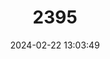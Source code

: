 ---
title: "2395"
category: "Auliscomys boliviensis"
draft: false
date: 2024-02-22 13:03:49
languages:
  English: ["Bolivian Pericote", "Bolivian Big-eared Mouse"]
  German: ["Bolivianische Großohrmaus"]
---